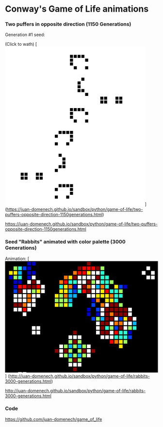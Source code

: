 # Conway's Game of Life animations

### Two puffers in opposite direction (1150 Generations)

Generation #1 seed:

(Click to wath) [![Two puffers animation](seed-two-puffers-opposite-direction.png)]
(https://juan-domenech.github.io/sandbox/python/game-of-life/two-puffers-opposite-direction-1150generations.html)

https://juan-domenech.github.io/sandbox/python/game-of-life/two-puffers-opposite-direction-1150generations.html

### Seed "Rabbits" animated with color palette (3000 Generations)

Animation: [![Rabbits animation](seed-rabbits-3000-generations.png)]
(http://juan-domenech.github.io/sandbox/python/game-of-life/rabbits-3000-generations.html)

http://juan-domenech.github.io/sandbox/python/game-of-life/rabbits-3000-generations.html


### Code

https://github.com/juan-domenech/game_of_life
